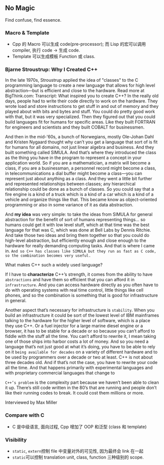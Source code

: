 ## No Magic

Find confuse, find essence.

### Macro & Template

* Cpp 的 Macro 可以生成 code(pre-processor); 而 Lisp 的宏可以调用 compiler, 执行 code -> 生成 code.
* Template 可以生成模板 Function 或 class.

### Bjarne Stroustrup: Why I Created C++

In the late 1970s, Stroustrup applied the idea of "classes" to the C programming language to create a new language that allows for high level abstraction—but is efficient and close to the hardware. Read more at BigThink.com:
Transcript: What inspired you to create C++? In the really old days, people had to write their code directly to work on the hardware. They wrote load and store instructions to get stuff in and out of memory and they played about with bits and bytes and stuff. You could do pretty good work with that, but it was very specialized. Then they figured out that you could build languages fit for humans for specific areas. Like they built FORTRAN for engineers and scientists and they built COBALT for businessmen.

And then in the mid-'60s, a bunch of Norwegians, mostly Ole-Johan Dahl and Kristen Nygaard thought why can’t you get a language that sort of is fit for humans for all domains, not just linear algebra and business. And they built something called SIMULA. And that’s where they introduced the class as the thing you have in the program to represent a concept in your application world. So if you are a mathematician, a matrix will become a class, if you are a businessman, a personnel record might become a class, in telecommunications a dial buffer might become a class—you can represent just about anything as a class. And they went a little bit further and represented relationships between classes; any hierarchical relationship could be done as a bunch of classes. So you could say that a fire engine is a kind of a truck which is a kind of a car which is a kind of a vehicle and organize things like that. This became know as object-oriented programming or also in some variance of it as data abstraction.

And **my idea** was very simple: to take the ideas from SIMULA for general abstraction for the benefit of sort of humans representing things... so humans could get it with low level stuff, which at that time was the best language for that was C, which was done at Bell Labs by Dennis Ritchie. And take those two ideas and bring them together so that you could do high-level abstraction, but efficiently enough and close enough to the hardware for really demanding computing tasks. And that is where I came in. `And so C++ has classes like SIMULA but they run as fast as C code, so the combination becomes very useful.`

What makes C++ such a widely used language?

If I have to **characterize** C++’s strength, it comes from the ability to have `abstractions` and have them so efficient that you can afford it in `infrastructure`. And you can access hardware directly as you often have to do with operating systems with real time control, little things like cell phones, and so the combination is something that is good for infrastructure in general.

Another aspect that’s necessary for infrastructure is `stability`. When you build an infrastructure it could be sort of the lowest level of IBM mainframes talking to the hardware for the higher level of software, which is a place they use C++. Or a fuel injector for a large marine diesel engine or a browser, it has to be stable for a decade or so because you can’t afford to fiddle with the stuff all the time. You can’t afford to rewrite it, I mean taking one of those ships into harbor costs a lot of money. And so you need a language that’s not just good at what it’s doing, you have to be able to rely on it `being available for decades` on a variety of different hardware and to be used by programmers over a decade or two at least. C++ is not about three decades old. And if that’s not the case, you have to rewrite your code all the time. And that happens primarily with experimental languages and with proprietary commercial languages that change to

`C++’s problem` is the complexity part because we haven’t been able to clean it up. There’s still code written in the 80’s that are running and people don’t like their running codes to break. It could cost them millions or more.

Interviewed by Max Miller

### Compare with C

* C 是中级语言, 面向过程, Cpp 增加了 OOP 和泛型 (class 和 template)

### Visibility

* `static`, `extern`控制 file 中变量对外的可见性, 因为最终会 link 在一起
* `static`可以控制 translation unit, class, function 三种级别的 scope.
